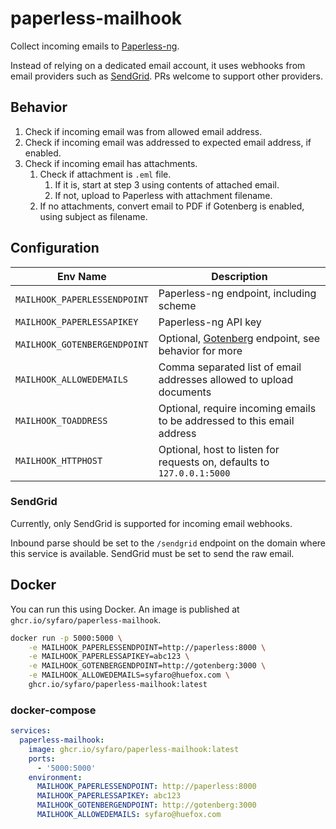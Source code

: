 # paperless-mailhook

Collect incoming emails to [Paperless-ng][paperless-ng].

Instead of relying on a dedicated email account, it uses webhooks from email
providers such as [SendGrid][sendgrid]. PRs welcome to support other providers.

## Behavior

1. Check if incoming email was from allowed email address.
2. Check if incoming email was addressed to expected email address, if enabled.
3. Check if incoming email has attachments.
    1. Check if attachment is `.eml` file.
        1. If it is, start at step 3 using contents of attached email.
        2. If not, upload to Paperless with attachment filename.
    2. If no attachments, convert email to PDF if Gotenberg is enabled, using subject as filename.

## Configuration

| Env Name                     | Description                                                             |
| ---------------------------- | ----------------------------------------------------------------------- |
| `MAILHOOK_PAPERLESSENDPOINT` | Paperless-ng endpoint, including scheme                                 |
| `MAILHOOK_PAPERLESSAPIKEY`   | Paperless-ng API key                                                    |
| `MAILHOOK_GOTENBERGENDPOINT` | Optional, [Gotenberg][gotenberg] endpoint, see behavior for more        |
| `MAILHOOK_ALLOWEDEMAILS`     | Comma separated list of email addresses allowed to upload documents     |
| `MAILHOOK_TOADDRESS`         | Optional, require incoming emails to be addressed to this email address |
| `MAILHOOK_HTTPHOST`          | Optional, host to listen for requests on, defaults to `127.0.0.1:5000`  |

### SendGrid

Currently, only SendGrid is supported for incoming email webhooks.

Inbound parse should be set to the `/sendgrid` endpoint on the domain where this
service is available. SendGrid must be set to send the raw email.

[paperless-ng]: https://github.com/jonaswinkler/paperless-ng
[sendgrid]: https://sendgrid.com/docs/ui/account-and-settings/inbound-parse/
[gotenberg]: https://github.com/thecodingmachine/gotenberg

## Docker

You can run this using Docker. An image is published at
`ghcr.io/syfaro/paperless-mailhook`.

```bash
docker run -p 5000:5000 \
    -e MAILHOOK_PAPERLESSENDPOINT=http://paperless:8000 \
    -e MAILHOOK_PAPERLESSAPIKEY=abc123 \
    -e MAILHOOK_GOTENBERGENDPOINT=http://gotenberg:3000 \
    -e MAILHOOK_ALLOWEDEMAILS=syfaro@huefox.com \
    ghcr.io/syfaro/paperless-mailhook:latest
```

### docker-compose

```yaml
services:
  paperless-mailhook:
    image: ghcr.io/syfaro/paperless-mailhook:latest
    ports:
      - '5000:5000'
    environment:
      MAILHOOK_PAPERLESSENDPOINT: http://paperless:8000
      MAILHOOK_PAPERLESSAPIKEY: abc123
      MAILHOOK_GOTENBERGENDPOINT: http://gotenberg:3000
      MAILHOOK_ALLOWEDEMAILS: syfaro@huefox.com
```
